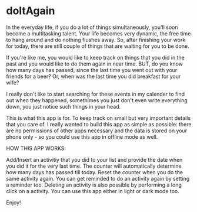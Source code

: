 # doItAgain

In the everyday life, if you do a lot of things simultaneously, you'll soon become a multitasking talent.
Your life becomes very dynamic, the free time to hang around and do nothing flushes away.
So, after finishing your work for today, there are still couple of things that are waiting for you to be done. 

If you're like me, you would like to keep track on things that you did in the past and you would like to do them again in near time.
BUT, do you know how many days has passed, since the last time you went out with your friends for a beer?
Or, when was the last time you did breakfast for your wife? 

I really don't like to start searching for these events in my calender to find out when they happened, somethimes you just don't even
write everything down, you just notice such things in your head.

This is what this app is for. To keep track on small but very important details that you care of. 
I really wanted to build this app as simple as possible: there are no permissions of other apps necessary and the data is stored on your phone only - so you could use this app in offline mode as well. 

HOW THIS APP WORKS: 

Add/Insert an activitiy that you did to your list and provide the date when you did it for the very last time. The counter will automatically determine how many days has passed till today.
Reset the counter when you do the same activity again. You can get reminded to do an activity again by setting a reminder too. 
Deleting an activity is also possible by performing a long click on a activity.
You can use this app either in light or dark mode too. 

Enjoy!
